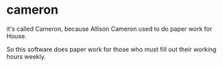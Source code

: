 cameron
========

it's called Cameron, because Allison Cameron used to do paper work for House.

So this software does paper work for those who must fill out their working hours weekly.

